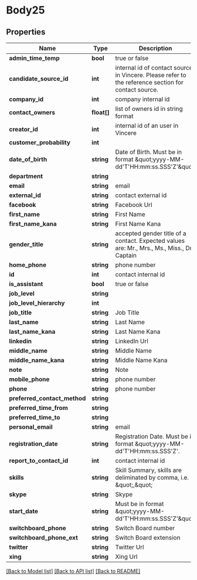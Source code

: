 # Body25

## Properties
Name | Type | Description | Notes
------------ | ------------- | ------------- | -------------
**admin_time_temp** | **bool** | true or false | [optional] 
**candidate_source_id** | **int** | internal id of contact source in Vincere. Please refer to the reference section for contact source. | [optional] 
**company_id** | **int** | company internal id | 
**contact_owners** | **float[]** | list of owners id in string format | [optional] 
**creator_id** | **int** | internal id of an user in Vincere | [optional] 
**customer_probability** | **int** |  | [optional] 
**date_of_birth** | **string** | Date of Birth. Must be in format \&quot;yyyy-MM-dd&#x27;T&#x27;HH:mm:ss.SSS&#x27;Z&#x27;\&quot; | [optional] 
**department** | **string** |  | [optional] 
**email** | **string** | email | [optional] 
**external_id** | **string** | contact external id | [optional] 
**facebook** | **string** | Facebook Url | [optional] 
**first_name** | **string** | First Name | [optional] 
**first_name_kana** | **string** | First Name Kana | [optional] 
**gender_title** | **string** | accepted gender title of a contact. Expected values are: Mr., Mrs., Ms., Miss., Dr., Captain | [optional] 
**home_phone** | **string** | phone number | [optional] 
**id** | **int** | contact internal id | [optional] 
**is_assistant** | **bool** | true or false | [optional] 
**job_level** | **string** |  | [optional] 
**job_level_hierarchy** | **int** |  | [optional] 
**job_title** | **string** | Job Title | [optional] 
**last_name** | **string** | Last Name | 
**last_name_kana** | **string** | Last Name Kana | [optional] 
**linkedin** | **string** | LinkedIn Url | [optional] 
**middle_name** | **string** | Middle Name | [optional] 
**middle_name_kana** | **string** | Middle Name Kana | [optional] 
**note** | **string** | Note | [optional] 
**mobile_phone** | **string** | phone number | [optional] 
**phone** | **string** | phone number | [optional] 
**preferred_contact_method** | **string** |  | [optional] 
**preferred_time_from** | **string** |  | [optional] 
**preferred_time_to** | **string** |  | [optional] 
**personal_email** | **string** | email | [optional] 
**registration_date** | **string** | Registration Date. Must be in format \&quot;yyyy-MM-dd&#x27;T&#x27;HH:mm:ss.SSS&#x27;Z&#x27;. | 
**report_to_contact_id** | **int** | contact internal id | [optional] 
**skills** | **string** | Skill Summary, skills are deliminated by comma, i.e. \&quot;,\&quot; | [optional] 
**skype** | **string** | Skype | [optional] 
**start_date** | **string** | Must be in format \&quot;yyyy-MM-dd&#x27;T&#x27;HH:mm:ss.SSS&#x27;Z&#x27;\&quot; | [optional] 
**switchboard_phone** | **string** | Switch Board number | [optional] 
**switchboard_phone_ext** | **string** | Switch Board extension | [optional] 
**twitter** | **string** | Twitter Url | [optional] 
**xing** | **string** | Xing Url | [optional] 

[[Back to Model list]](../../README.md#documentation-for-models) [[Back to API list]](../../README.md#documentation-for-api-endpoints) [[Back to README]](../../README.md)

